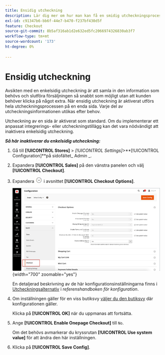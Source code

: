 ```yaml
---
title: Ensidig utcheckning
description: Lär dig mer om hur man kan få en smidig utcheckningsprocess för din butik med en sida.
exl-id: c91347b6-bb6f-44e7-b470-f237bf430d5f
feature: Checkout
source-git-commit: 8b5af316ab1d2e632ed5fc2066974326830ab3f7
workflow-type: tm+mt
source-wordcount: '173'
ht-degree: 0%

---
```


# Ensidig utcheckning

Avsikten med en enkelsidig utcheckning är att samla in den information som behövs och slutföra försäljningen så snabbt som möjligt utan att kunden behöver klicka på något extra. När ensidig utcheckning är aktiverat utförs hela utcheckningsprocessen på en enda sida. Varje del av utcheckningsinformationen utökas efter behov.

Utcheckning av en sida är aktiverat som standard. Om du implementerar ett anpassat integrerings- eller utcheckningstillägg kan det vara nödvändigt att inaktivera enkelsidig utcheckning.

**_Så här inaktiverar du enkelsidig utcheckning:_**

1. Gå till **[!UICONTROL Stores]** > _[!UICONTROL Settings]_>**[!UICONTROL Configuration]**på sidofältet_ Admin _.

1. Expandera **[!UICONTROL Sales]** på den vänstra panelen och välj **[!UICONTROL Checkout]**.

1. Expandera ![Expansionsväljaren](../assets/icon-display-expand.png) i avsnittet **[!UICONTROL Checkout Options]**.

   ![Konfiguration - utcheckningsalternativ](./assets/checkout-checkout-options.png){width="700" zoomable="yes"}

   En detaljerad beskrivning av de här konfigurationsinställningarna finns i [Utcheckningsalternativ](../configuration-reference/sales/checkout.md#checkout-options) i _referenshandboken för konfiguration_.

1. Om inställningen gäller för en viss butiksvy [väljer du den butiksvy](../configuration-reference/scope-change.md#set-the-scope) där konfigurationen gäller.

   Klicka på **[!UICONTROL OK]** när du uppmanas att fortsätta.

1. Ange **[!UICONTROL Enable Onepage Checkout]** till `No`.

   Om det behövs avmarkerar du kryssrutan **[!UICONTROL Use system value]** för att ändra den här inställningen.

1. Klicka på **[!UICONTROL Save Config]**.
